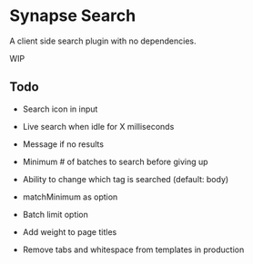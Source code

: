 # Synapse Search

A client side search plugin with no dependencies.

WIP

## Todo
- Search icon in input
- Live search when idle for X milliseconds
- Message if no results
- Minimum # of batches to search before giving up

- Ability to change which tag is searched (default: body)
- matchMinimum as option
- Batch limit option
- Add weight to page titles
- Remove tabs and whitespace from templates in production
